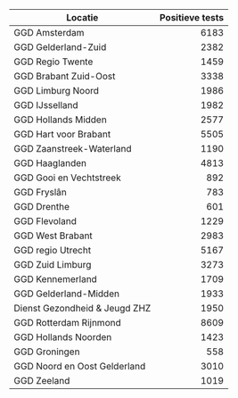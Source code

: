 | Locatie | Positieve tests |
|---------|----------------:|
| GGD Amsterdam                            |  6183 |
| GGD Gelderland-Zuid                      |  2382 |
| GGD Regio Twente                         |  1459 |
| GGD Brabant Zuid-Oost                    |  3338 |
| GGD Limburg Noord                        |  1986 |
| GGD IJsselland                           |  1982 |
| GGD Hollands Midden                      |  2577 |
| GGD Hart voor Brabant                    |  5505 |
| GGD Zaanstreek-Waterland                 |  1190 |
| GGD Haaglanden                           |  4813 |
| GGD Gooi en Vechtstreek                  |   892 |
| GGD Fryslân                              |   783 |
| GGD Drenthe                              |   601 |
| GGD Flevoland                            |  1229 |
| GGD West Brabant                         |  2983 |
| GGD regio Utrecht                        |  5167 |
| GGD Zuid Limburg                         |  3273 |
| GGD Kennemerland                         |  1709 |
| GGD Gelderland-Midden                    |  1933 |
| Dienst Gezondheid & Jeugd ZHZ            |  1950 |
| GGD Rotterdam Rijnmond                   |  8609 |
| GGD Hollands Noorden                     |  1423 |
| GGD Groningen                            |   558 |
| GGD Noord en Oost Gelderland             |  3010 |
| GGD Zeeland                              |  1019 |

